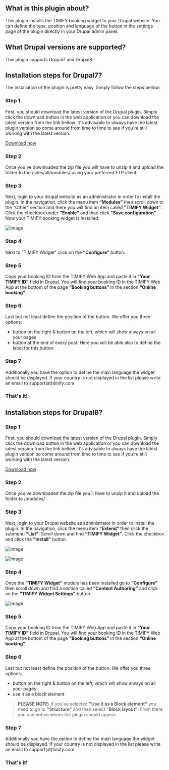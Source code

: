 ## What is this plugin about?

This plugin installs the TIMIFY booking widget to your Drupal website. You can define the type, position and language of the button in the settings page of the plugin directly in your Drupal admin panel.

## What Drupal versions are supported?

This plugin supports Drupal7 and Drupal8.

## Installation steps for Drupal7?

The installation of the plugin is pretty easy. Simply follow the steps bellow:

### Step 1

First, you should download the latest version of the Drupal plugin. Simply click the download button in the web application or you can download the latest version from the link bellow. It's advisable to always have the latest plugin version so come around from time to time to see if you're still working with the latest version.

[Download now](https://github.com/timify/drupal-plugin/archive/master.zip)

### Step 2

Once you’ve downloaded the zip file you will have to unzip it and upload the folder to the /sites/all/modules/ using your preferred FTP client.

### Step 3

Next, login to your drupal website as an administrator in order to install the plugin. In the navigation, click the menu item **“Modules”** then scroll down to the “Other” section and there you will find an item called **"TIMIFY Widget"**. Click the checkbox under **"Enable"** and than click **"Save configuration"** . Now your TIMIFY booking widget is installed.

![Image](http://www.clients.webmedia7.com/timify/cms-plugins-github/drupal7-timify-booking-0.png)

### Step 4

Next to "TIMIFY Widget" click on the **“Configure”** button.

### Step 5

Copy your booking ID from the TIMIFY Web App and paste it in **"Your TIMIFY ID"** field in Drupal. You will find your booking ID in the TIMIFY Web App at the bottom of the page **“Booking buttons”**  in the section **“Online booking”**.

### Step 6

Last but not least define the position of the button. We offer you three options:

- button on the right & button on the left, which will show always on all your pages
- button at the end of every post. Here you will be able also to define the label for this button. 
     
### Step 7

Additionally you have the option to define the main language the widget should be displayed. If your country is not displayed in the list please write an email to support(at)timify.com

### That's it!


## Installation steps for Drupal8?

### Step 1

First, you should download the latest version of the Drupal plugin. Simply click the download button in the web application or you can download the latest version from the link bellow. It's advisable to always have the latest plugin version so come around from time to time to see if you're still working with the latest version.

[Download now](https://github.com/timify/drupal-plugin/archive/master.zip)

### Step 2

Once you’ve downloaded the zip file you’ll have to unzip it and upload the folder to /modules/

### Step 3

Next, login to your Drupal website as administrator in order to install the plugin. In the navigation, click the menu item **“Extend”** then click the submenu **"List"**. Scroll down and find **“TIMIFY Widget”**. Click the checkbox and click the **"Install"** button.

![Image](http://www.clients.webmedia7.com/timify/cms-plugins-github/drupal8-timify-booking-1.png)

![Image](http://www.clients.webmedia7.com/timify/cms-plugins-github/drupal8-timify-booking-2.png)

### Step 4

Once the **"TIMIFY Widget"** module has been installed go to **“Configure”** then scroll down and find a section called **“Content Authoring”** and click on the **"TIMIFY Widget Settings"** button.

![Image](http://www.clients.webmedia7.com/timify/cms-plugins-github/drupal8-timify-booking-3.png)

### Step 5

Copy your booking ID from the TIMIFY Web App and paste it in **"Your TIMIFY ID"** field in Drupal. You will find your booking ID in the TIMIFY Web App at the bottom of the page **“Booking buttons”**  in the section **“Online booking”**.

### Step 6

Last but not least define the position of the button. We offer you three options:

- button on the right & button on the left, which will show always on all your pages
- use it as a block element 

> **PLEASE NOTE:**
> If you’ve selected **"Use it as a Block element"** you need to go to **"Structure"** and then select **"Block layout"**. From there you can define where the plugin should appear.
     
### Step 7

Additionally you have the option to define the main language the widget should be displayed. If your country is not displayed in the list please write an email to support(at)timify.com

### That's it!
